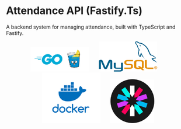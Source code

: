 # Attendance API (Fastify.Ts)

A backend system for managing attendance, built with TypeScript and Fastify.

<p align="center">
  <img src="image/gin.png" width="160" />
  &nbsp;&nbsp;&nbsp;&nbsp;&nbsp;
  <img src="image/mysql.png" width="160" />
  &nbsp;&nbsp;&nbsp;&nbsp;&nbsp;
  <img src="image/docker.png" width="160" />
  &nbsp;&nbsp;&nbsp;&nbsp;&nbsp;
  <img src="image/jwt.png" width="120" />
</p>
